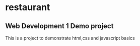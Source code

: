 # restaurant

## Web Development 1 Demo project

This is a project to demonstrate html,css and javascript basics
